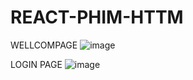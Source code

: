 # REACT-PHIM-HTTM
WELLCOMPAGE 
![image](https://github.com/huu77/REACT-PHIM-HTTM/assets/97447370/15abc944-6cf2-47a9-9f5a-ffd43dabebf2)


LOGIN PAGE
![image](https://github.com/huu77/REACT-PHIM-HTTM/assets/97447370/4b440529-2376-40a0-8016-1c6c197d64f2)


